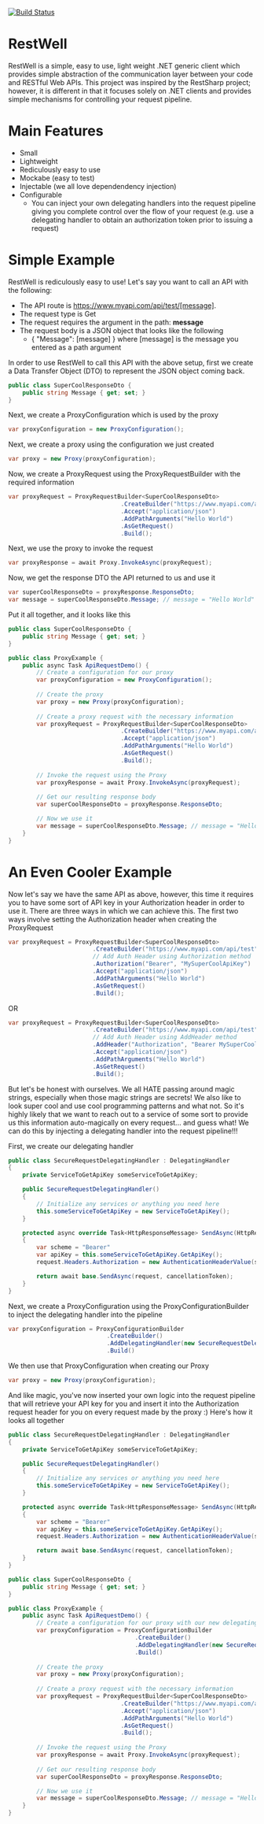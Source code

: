 [![Build Status](https://travis-ci.org/StephenMP/RestWell.svg?branch=master)](https://travis-ci.org/StephenMP/RestWell)

# RestWell
RestWell is a simple, easy to use, light weight .NET generic client which provides simple abstraction of the communication layer between your code and RESTful Web APIs. This project was inspired by the RestSharp project; however, it is different in that it focuses solely on .NET clients and provides simple mechanisms for controlling your request pipeline.

# Main Features
 * Small
 * Lightweight
 * Rediculously easy to use
 * Mockabe (easy to test)
 * Injectable (we all love dependendency injection)
 * Configurable
    * You can inject your own delegating handlers into the request pipeline giving you complete control over the flow of your request (e.g. use a delegating handler to obtain an authorization token prior to issuing a request)

# Simple Example
RestWell is rediculously easy to use! Let's say you want to call an API with the following: 
 * The API route is https://www.myapi.com/api/test/[message].
 * The request type is Get
 * The request requires the argument in the path: **message**
 * The request body is a JSON object that looks like the following
    * { "Message": [message] } where [message] is the message you entered as a path argument

In order to use RestWell to call this API with the above setup, first we create a Data Transfer Object (DTO) to represent the JSON object coming back.

```csharp
public class SuperCoolResponseDto {
    public string Message { get; set; }
}
```

Next, we create a ProxyConfiguration which is used by the proxy

```csharp
var proxyConfiguration = new ProxyConfiguration();
```

Next, we create a proxy using the configuration we just created

```csharp
var proxy = new Proxy(proxyConfiguration);
```

Now, we create a ProxyRequest using the ProxyRequestBuilder with the required information

```csharp
var proxyRequest = ProxyRequestBuilder<SuperCoolResponseDto>
                                .CreateBuilder("https://www.myapi.com/api/test")
                                .Accept("application/json")
                                .AddPathArguments("Hello World")
                                .AsGetRequest()
                                .Build();
```

Next, we use the proxy to invoke the request

```csharp
var proxyResponse = await Proxy.InvokeAsync(proxyRequest);
```

Now, we get the response DTO the API returned to us and use it

```csharp
var superCoolResponseDto = proxyResponse.ResponseDto;
var message = superCoolResponseDto.Message; // message = "Hello World"
```

Put it all together, and it looks like this

```csharp
public class SuperCoolResponseDto {
    public string Message { get; set; }
}

public class ProxyExample {
    public async Task ApiRequestDemo() {
        // Create a configuration for our proxy
        var proxyConfiguration = new ProxyConfiguration();
        
        // Create the proxy
        var proxy = new Proxy(proxyConfiguration);
        
        // Create a proxy request with the necessary information
        var proxyRequest = ProxyRequestBuilder<SuperCoolResponseDto>
                                .CreateBuilder("https://www.myapi.com/api/test")
                                .Accept("application/json")
                                .AddPathArguments("Hello World")
                                .AsGetRequest()
                                .Build();
                                
        // Invoke the request using the Proxy
        var proxyResponse = await Proxy.InvokeAsync(proxyRequest);
        
        // Get our resulting response body
        var superCoolResponseDto = proxyResponse.ResponseDto;

        // Now we use it
        var message = superCoolResponseDto.Message; // message = "Hello World"
    }
}
```

# An Even Cooler Example
Now let's say we have the same API as above, however, this time it requires you to have some sort of API key in your Authorization header in order to use it. There are three ways in which we can achieve this. The first two ways involve setting the Authorization header when creating the ProxyRequest

```csharp
var proxyRequest = ProxyRequestBuilder<SuperCoolResponseDto>
                        .CreateBuilder("https://www.myapi.com/api/test")
                        // Add Auth Header using Authorization method
                        .Authorization("Bearer", "MySuperCoolApiKey")
                        .Accept("application/json")
                        .AddPathArguments("Hello World")
                        .AsGetRequest()
                        .Build();
```

OR

```csharp
var proxyRequest = ProxyRequestBuilder<SuperCoolResponseDto>
                        .CreateBuilder("https://www.myapi.com/api/test")
                        // Add Auth Header using AddHeader method
                        .AddHeader("Authorization", "Bearer MySuperCoolApiKey")
                        .Accept("application/json")
                        .AddPathArguments("Hello World")
                        .AsGetRequest()
                        .Build();
```

But let's be honest with ourselves. We all HATE passing around magic strings, especially when those magic strings are secrets! We also like to look super cool and use cool programming patterns and what not. So it's highly likely that we want to reach out to a service of some sort to provide us this information auto-magically on every request... and guess what! We can do this by injecting a delegating handler into the request pipeline!!!

First, we create our delegating handler

```csharp
public class SecureRequestDelegatingHandler : DelegatingHandler
{
    private ServiceToGetApiKey someServiceToGetApiKey;

    public SecureRequestDelegatingHandler()
    {
        // Initialize any services or anything you need here
        this.someServiceToGetApiKey = new ServiceToGetApiKey();
    }

    protected async override Task<HttpResponseMessage> SendAsync(HttpRequestMessage request, CancellationToken cancellationToken)
    {
        var scheme = "Bearer"
        var apiKey = this.someServiceToGetApiKey.GetApiKey();
        request.Headers.Authorization = new AuthenticationHeaderValue(scheme, apiKey);

        return await base.SendAsync(request, cancellationToken);
    }
}
```

Next, we create a ProxyConfiguration using the ProxyConfigurationBuilder to inject the delegating handler into the pipeline

```csharp
var proxyConfiguration = ProxyConfigurationBuilder
                            .CreateBuilder()
                            .AddDelegatingHandler(new SecureRequestDelegatingHandler())
                            .Build()
```

We then use that ProxyConfiguration when creating our Proxy

```csharp
var proxy = new Proxy(proxyConfiguration);
```

And like magic, you've now inserted your own logic into the request pipeline that will retrieve your API key for you and insert it into the Authorization request header for you on every request made by the proxy :) Here's how it looks all together

```csharp
public class SecureRequestDelegatingHandler : DelegatingHandler
{
    private ServiceToGetApiKey someServiceToGetApiKey;

    public SecureRequestDelegatingHandler()
    {
        // Initialize any services or anything you need here
        this.someServiceToGetApiKey = new ServiceToGetApiKey();
    }

    protected async override Task<HttpResponseMessage> SendAsync(HttpRequestMessage request, CancellationToken cancellationToken)
    {
        var scheme = "Bearer"
        var apiKey = this.someServiceToGetApiKey.GetApiKey();
        request.Headers.Authorization = new AuthenticationHeaderValue(scheme, apiKey);

        return await base.SendAsync(request, cancellationToken);
    }
}

public class SuperCoolResponseDto {
    public string Message { get; set; }
}

public class ProxyExample {
    public async Task ApiRequestDemo() {
        // Create a configuration for our proxy with our new delegating handler
        var proxyConfiguration = ProxyConfigurationBuilder
                                    .CreateBuilder()
                                    .AddDelegatingHandler(new SecureRequestDelegatingHandler())
                                    .Build()
        
        // Create the proxy
        var proxy = new Proxy(proxyConfiguration);
        
        // Create a proxy request with the necessary information
        var proxyRequest = ProxyRequestBuilder<SuperCoolResponseDto>
                                .CreateBuilder("https://www.myapi.com/api/test")
                                .Accept("application/json")
                                .AddPathArguments("Hello World")
                                .AsGetRequest()
                                .Build();
                                
        // Invoke the request using the Proxy
        var proxyResponse = await Proxy.InvokeAsync(proxyRequest);
        
        // Get our resulting response body
        var superCoolResponseDto = proxyResponse.ResponseDto;

        // Now we use it
        var message = superCoolResponseDto.Message; // message = "Hello World"
    }
}
```